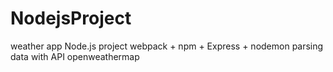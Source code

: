 # NodejsProject
weather app Node.js project
webpack + npm + Express + nodemon
parsing data with API openweathermap